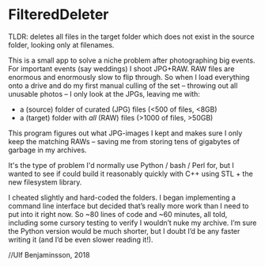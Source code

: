 # FilteredDeleter
TLDR: deletes all files in the target folder which does not exist in the source folder, looking only at filenames.

This is a small app to solve a niche problem after photographing big events. For important events (say weddings) I shoot JPG+RAW. RAW files are enormous and enormously slow to flip through. So when I load everything onto a drive and do my first manual culling of the set – throwing out all unusable photos – I only look at the JPGs, leaving me with:
 - a (source) folder of curated (JPG) files (<500 of files, <8GB)
 - a (target) folder with *all* (RAW) files (>1000 of files, >50GB)

This program figures out what JPG-images I kept and makes sure I only keep the matching RAWs – saving me from storing tens of gigabytes of garbage in my archives.

It's the type of problem I'd normally use Python / bash / Perl for, but I wanted to see if could build it reasonably quickly with C++ using STL + the new filesystem library.

I cheated slightly and hard-coded the folders. I began implementing a command line interface but decided that’s really more work than I need to put into it right now. So ~80 lines of code and ~60 minutes, all told, including some cursory testing to verify I wouldn’t nuke my archive. I’m sure the Python version would be much shorter, but I doubt I’d be any faster writing it (and I’d be even slower reading it!).

//Ulf Benjaminsson, 2018
